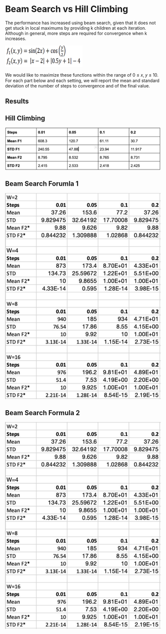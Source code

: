 # Beam Search vs Hill Climbing
The performance has increased using beam search, given that it does not get stuck in local maximums by providing k children at each iteration. Although in general, more steps are required for convergence when k
increases. 

<img src="Formulas.png"  width="250" height="70"/>

We would like to maximize these functions within the range of 0 ≤ 𝑥, 𝑦 ≤ 10. For each part below and each setting, we will report the mean and standard deviation of the number of steps to convergence and of the final value.

## Results

## Hill Climbing
<img src="Hill Climbing.png"/>

## Beam Search Forumla 1
<img src="F2 Beam.png"/>

## Beam Search Formula 2
<img src="F1 Beam.png"/>
